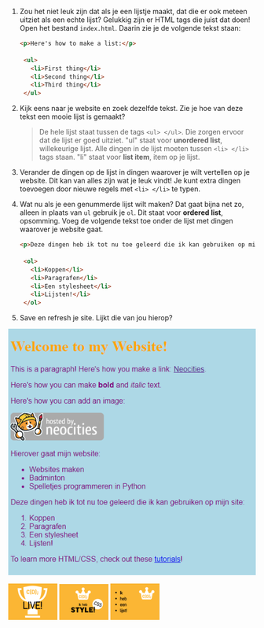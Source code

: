 1. Zou het niet leuk zijn dat als je een lijstje maakt, dat die er ook meteen uitziet als een echte lijst? Gelukkig zijn er HTML tags die juist dat doen! Open het bestand `index.html`. Daarin zie je de volgende tekst staan:

   ```html
   <p>Here's how to make a list:</p>

    <ul>
      <li>First thing</li>
      <li>Second thing</li>
      <li>Third thing</li>
    </ul>
   ```

2. Kijk eens naar je website en zoek dezelfde tekst. Zie je hoe van deze tekst een mooie lijst is gemaakt?

   > De hele lijst staat tussen de tags `<ul> </ul>`. Die zorgen ervoor dat de lijst er goed uitziet. "ul" staat voor **unordered list**, willekeurige lijst. Alle dingen in de lijst moeten tussen `<li> </li>` tags staan. "li" staat voor **list item**, item op je lijst.

3. Verander de dingen op de lijst in dingen waarover je wilt vertellen op je website. Dit kan van alles zijn wat je leuk vindt! Je kunt extra dingen toevoegen door nieuwe regels met  `<li> </li>` te typen.

4. Wat nu als je een genummerde lijst wilt maken? Dat gaat bijna net zo, alleen in plaats van `ul` gebruik je `ol`. Dit staat voor **ordered list**, opsomming. Voeg de volgende tekst toe onder de lijst met dingen waarover je website gaat.

   ```html
   <p>Deze dingen heb ik tot nu toe geleerd die ik kan gebruiken op mijn website: </p> 

    <ol>
      <li>Koppen</li>
      <li>Paragrafen</li>
      <li>Een stylesheet</li>
      <li>Lijsten!</li>
    </ol>
   ```

5. Save en refresh je site. Lijkt die van jou hierop?

![](../assets/lists.png)



  


![](/assets/badges/thumbs/01_live.png) ![](/assets/badges/thumbs/06_style.png) ![](/assets/badges/thumbs/04_li.png) 


